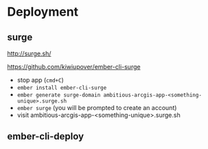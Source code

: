 # Deployment

## surge

http://surge.sh/

https://github.com/kiwiupover/ember-cli-surge

- stop app (`cmd+C`)
- `ember install ember-cli-surge`
- `ember generate surge-domain ambitious-arcgis-app-<something-unique>.surge.sh`
- `ember surge` (you will be prompted to create an account)
- visit ambitious-arcgis-app-&lt;something-unique&gt;.surge.sh

## ember-cli-deploy
